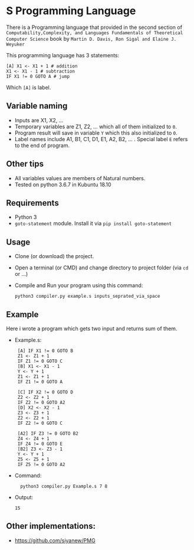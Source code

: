 # S Programming Language


There is a Programming language that provided in the second section of `Computability,Complexity, and Languages Fundamentals of Theoretical Computer Science` book by `Martin D. Davis, Ron Sigal and Elaine J. Weyuker`

This programming language has 3 statements:

    [A] X1 <- X1 + 1 # addition
    X1 <- X1 - 1 # subtraction 
    IF X1 != 0 GOTO A # jump

Which `[A]` is label.

## Variable naming

- Inputs are X1, X2, ...
- Temporary variables are Z1, Z2, ... which all of them initialized to `0`.
- Program result will save in variable `Y` which this also initialized to `0`.
- Label names include A1, B1, C1, D1, E1, A2, B2, ... . Special label `E` refers to the end of program.

## Other tips

- All variables values are members of Natural numbers.
- Tested on python 3.6.7 in Kubuntu 18.10

## Requirements

 - Python 3
 - `goto-statement` module. Install it via `pip install goto-statement`
 
 
## Usage
 
- Clone (or download) the project.
- Open a terminal (or CMD) and change directory to project folder (via `cd` or ...)
- Compile and Run your program using this command:
  
      python3 compiler.py example.s inputs_seprated_via_space
 
 
## Example
 
Here i wrote a program which gets two input and returns sum of them.
 
 - Example.s:
    
        [A] IF X1 != 0 GOTO B
        Z1 <- Z1 + 1
        IF Z1 != 0 GOTO C
        [B] X1 <- X1 - 1
        Y <- Y + 1
        Z1 <- Z1 + 1
        IF Z1 != 0 GOTO A
        
        [C] IF X2 != 0 GOTO D
        Z2 <- Z2 + 1
        IF Z2 != 0 GOTO A2
        [D] X2 <- X2 - 1
        Z3 <- Z3 + 1
        Z2 <- Z2 + 1
        IF Z2 != 0 GOTO C
        
        [A2] IF Z3 != 0 GOTO B2
        Z4 <- Z4 + 1
        IF Z4 != 0 GOTO E
        [B2] Z3 <- Z3 - 1
        Y <- Y + 1
        Z5 <- Z5 + 1
        IF Z5 != 0 GOTO A2
        
 - Command:
     
         python3 compiler.py Example.s 7 8
  
 - Output:
       
       15
     
     
## Other implementations:

 - https://github.com/siyanew/PMG
